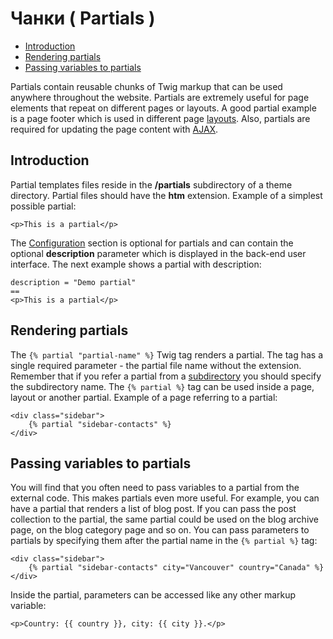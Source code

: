 # Чанки ( Partials )

- [ Introduction](#introduction)
- [ Rendering partials](#rendering-partials)
- [ Passing variables to partials](#variables)

Partials contain reusable chunks of Twig markup that can be used anywhere throughout the website. Partials are extremely useful for page elements that repeat on different pages or layouts. A good partial example is a page footer which is used in different page [layouts](layouts). Also, partials are required for updating the page content with [AJAX](ajax).

## <a name="introduction" class="anchor" href="#introduction"></a> Introduction

Partial templates files reside in the **/partials** subdirectory of a theme directory. Partial files should have the **htm** extension. Example of a simplest possible partial:

    <p>This is a partial</p>

The [Configuration](themes#configuration-section) section is optional for partials and can contain the optional **description** parameter which is displayed in the back-end user interface. The next example shows a partial with description:

    description = "Demo partial"
    ==
    <p>This is a partial</p>

## <a name="rendering-partials" class="anchor" href="#rendering-partials"></a> Rendering partials

The `{% partial "partial-name" %}` Twig tag renders a partial. The tag has a single required parameter - the partial file name without the extension. Remember that if you refer a partial from a [subdirectory](themes#subdirectories) you should specify the subdirectory name. The `{% partial %}` tag can be used inside a page, layout or another partial. Example of a page referring to a partial:

    <div class="sidebar">
        {% partial "sidebar-contacts" %}
    </div>

## <a name="variables" class="anchor" href="#variables"></a> Passing variables to partials

You will find that you often need to pass variables to a partial from the external code. This makes partials even more useful. For example, you can have a partial that renders a list of blog post. If you can pass the post collection to the partial, the same partial could be used on the blog archive page, on the blog category page and so on. You can pass parameters to partials by specifying them after the partial name in the `{% partial %}` tag:

    <div class="sidebar">
        {% partial "sidebar-contacts" city="Vancouver" country="Canada" %}
    </div>

Inside the partial, parameters can be accessed like any other markup variable:

    <p>Country: {{ country }}, city: {{ city }}.</p>
